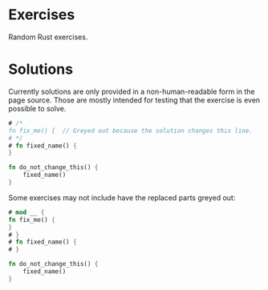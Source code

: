 # Exercises

Random Rust exercises.

# Solutions

Currently solutions are only provided in a non-human-readable form in the page source.
Those are mostly intended for testing that the exercise is even possible to solve.
```rust
# /*
fn fix_me() {  // Greyed out because the solution changes this line.
# */
# fn fixed_name() {
}

fn do_not_change_this() {
    fixed_name()
}
```
Some exercises may not include have the replaced parts greyed out:
```rust
# mod __ {
fn fix_me() {
}
# }
# fn fixed_name() {
# }

fn do_not_change_this() {
    fixed_name()
}
```
